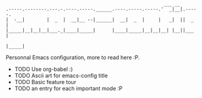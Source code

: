                                                               ___ __        
    .-----.--------.---.-.----.-----.______.----.-----.-----.'  _|__|.-----.
    |  -__|        |  _  |  __|__ --|______|  __|  _  |     |   _|  ||  _  |
    |_____|__|__|__|___._|____|_____|      |____|_____|__|__|__| |__||___  |
                                                                     |_____|

Personnal Emacs configuration, more to read here :P.

* TODO Use org-babel :)
* TODO Ascii art for emacs-config title
* TODO Basic feature tour
* TODO an entry for each important mode :P
